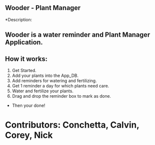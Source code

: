 ## Wooder - Plant Manager 
*Description: 

## Wooder is a water reminder and Plant Manager Application. 

## How it works: 
1. Get Started. 
2. Add your plants into the App_DB.
3. Add reminders for watering and fertilizing.
4. Get 1 reminder a day for which plants need care. 
5. Water and fertilize your plants. 
6. Drag and drop the reminder box to mark as done.  

* Then your done! 

# Contributors: Conchetta, Calvin, Corey, Nick 

